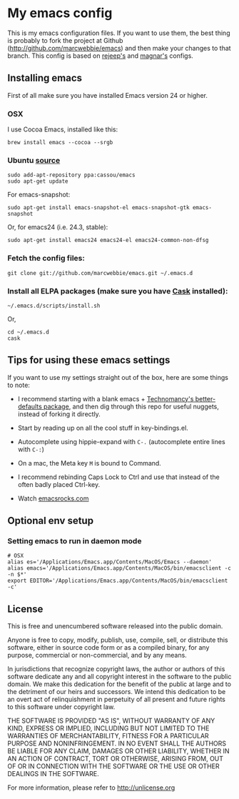 # My emacs config

This is my emacs configuration files. If you want to use them, the
best thing is probably to fork the project at Github
(<http://github.com/marcwebbie/emacs>) and then make your changes to that
branch. This config is based on
[rejeep's](https://github.com/rejeep/emacs) and [magnar's](https://github.com/magnars/.emacs.d) configs.

## Installing emacs

First of all make sure you have installed Emacs version 24 or higher.

### OSX

I use Cocoa Emacs, installed like this:

    brew install emacs --cocoa --srgb

### Ubuntu [source](http://askubuntu.com/questions/297170)

    sudo add-apt-repository ppa:cassou/emacs
    sudo apt-get update

For emacs-snapshot:

    sudo apt-get install emacs-snapshot-el emacs-snapshot-gtk emacs-snapshot

Or, for emacs24 (i.e. 24.3, stable):

    sudo apt-get install emacs24 emacs24-el emacs24-common-non-dfsg

### Fetch the config files:

    git clone git://github.com/marcwebbie/emacs.git ~/.emacs.d

### Install all ELPA packages (make sure you have [Cask](https://github.com/cask/cask) installed):

    ~/.emacs.d/scripts/install.sh

Or,

    cd ~/.emacs.d
    cask

## Tips for using these emacs settings

If you want to use my settings straight out of the box, here are some things to note:

 * I recommend starting with a blank emacs +
   [Technomancy's better-defaults package](https://github.com/technomancy/better-defaults),
   and then dig through this repo for useful nuggets, instead of forking it directly.

 * Start by reading up on all the cool stuff in key-bindings.el.

 * Autocomplete using hippie-expand with `C-.` (autocomplete entire lines with `C-:`)

 * On a mac, the Meta key `M` is bound to Command.

 * I recommend rebinding Caps Lock to Ctrl and use that instead of the often badly placed Ctrl-key.

 * Watch [emacsrocks.com](http://emacsrocks.com)

## Optional env setup

### Setting emacs to run in daemon mode

    # OSX
    alias es='/Applications/Emacs.app/Contents/MacOS/Emacs --daemon'
    alias emacs='/Applications/Emacs.app/Contents/MacOS/bin/emacsclient -c -n $*'
    export EDITOR='/Applications/Emacs.app/Contents/MacOS/bin/emacsclient -c'

## License

This is free and unencumbered software released into the public domain.

Anyone is free to copy, modify, publish, use, compile, sell, or
distribute this software, either in source code form or as a compiled
binary, for any purpose, commercial or non-commercial, and by any
means.

In jurisdictions that recognize copyright laws, the author or authors
of this software dedicate any and all copyright interest in the
software to the public domain. We make this dedication for the benefit
of the public at large and to the detriment of our heirs and
successors. We intend this dedication to be an overt act of
relinquishment in perpetuity of all present and future rights to this
software under copyright law.

THE SOFTWARE IS PROVIDED "AS IS", WITHOUT WARRANTY OF ANY KIND,
EXPRESS OR IMPLIED, INCLUDING BUT NOT LIMITED TO THE WARRANTIES OF
MERCHANTABILITY, FITNESS FOR A PARTICULAR PURPOSE AND NONINFRINGEMENT.
IN NO EVENT SHALL THE AUTHORS BE LIABLE FOR ANY CLAIM, DAMAGES OR
OTHER LIABILITY, WHETHER IN AN ACTION OF CONTRACT, TORT OR OTHERWISE,
ARISING FROM, OUT OF OR IN CONNECTION WITH THE SOFTWARE OR THE USE OR
OTHER DEALINGS IN THE SOFTWARE.

For more information, please refer to <http://unlicense.org>
